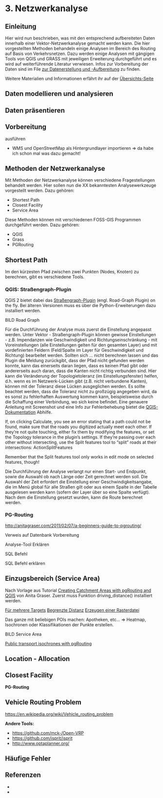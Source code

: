 # 3. Netzwerkanalyse

## Einleitung

Hier wird nun beschrieben, was mit den entsprechend aufbereiteten Daten innerhalb einer Vektor-Netzwerkanalyse gemacht werden kann.
Die hier vorgestellten Methoden behandeln einige Analysen im Bereich des Routing auf Basis von Verkehrsnetzen.
Dazu werden einige Analysen mit gängigen Tools von QGIS und GRASS mit jeweiligen Erweiterung durchgeführt und es wird auf weiterführende Literatur verwiesen.
Infos zur Vorbereitung der Daten sind im File [zur Datenerstellung und -Aufbereitung](02_Daten-erstelle-und-aufbereiten.md) zu finden.

Weitere Materialien und Informationen erfährt ihr auf der [Übersichts-Seite](http://openscienceasap.org/education/courses/vu-einfuehrung-geo-netzwerkanalyse/)

## Daten modellieren und analysieren

## Daten präsentieren

## Vorbereitung
 ausführen

- WMS und OpenStreetMap als Hintergrundlayer importieren => da habe ich schon mal was dazu gemacht!

## Methoden der Netzwerkanalyse
Mit Methoden der Netzwerkanalyse können verschiedene Fragestellungen behandelt werden.
Hier sollen nun die XX bekanntesten Analysewerkzeuge vorgestellt werden.
Dazu gehören:
* Shortest Path
* Closest Facility
* Service Area

Diese Methoden können mit verschiedenen FOSS-GIS Programmen durchgeführt werden.
Dazu gehören:
* QGIS
* Grass
* PGRouting

## Shortest Path
Im den kürzesten Pfad zwischen zwei Punkten (Nodes, Knoten) zu berechnen, gibt es verschiedene Tools.

### QGIS: Straßengraph-Plugin

QGIS 2 bietet dabei das [Straßengraph-Plugin](http://qgis.org/de/docs/user_manual/plugins/plugins_road_graph.html) (engl. Road-Graph Plugin) on the fly. Bei älteren Versionen muss es über die Python-Erweiterungen dazu installiert werden.

BILD 
Road Graph

Für die Durchführung der Analyse muss zuerst die Einstellung angepasst werden. Unter Vektor - Straßengraph-Plugin können gewisse Einstellungen - z.B. Impendanzen wie Geschwindigkeit und Richtungseinschränkung - mit Voreinstellungen (alle Einstellungen gelten für den gesamten Layer) und mit vordefinierten Feldern (Feld/Spalte im Layer für Geschwindigkeit und Richtung) bearbeitet werden. 
Sollten sich ... nicht berechnen lassen und das Plugin die Meldung zurückgibt, dass der Pfad nicht gefunden werden konnte, kann das einerseits daran liegen, dass es keinen Pfad gibt oder andererseits auch daran, dass die Kanten nicht richtig verbunden sind. Hier kann die Veränderung der Topologietoleranz (im Einstellungsfenster) helfen, d.h. wenn es im Netzwerk-Lücken gibt (z.B. nicht verbundene Kanten), können mit der Toleranz diese Lücken ausgeglichen werden. Es sollte beachtet werden, dass die Toleranz nicht zu großzügig angegeben wird, da es sonst zu fehlerhaften Auswertung kommen kann, beispielsweise durch die Schaffung einer Verbindung, wo sich keine befindet. Eine genauere Anleitung mit Screenshot und eine Info zur  Fehlerbehebung bietet die [QGIS-Dokumentation](http://www.qgis.org/en/docs/training_manual/vector_analysis/network_analysis.html) Abhilfe.


If, on clicking Calculate, you see an error stating that a path could not be found, make sure that the roads you digitized actually meet each other. If they’re not quite touching, either fix them by modifying the features, or set the Topology tolerance in the plugin’s settings. If they’re passing over each other without intersecting, use the Split features tool to “split” roads at their intersections:
ActionSplitFeatures

Remember that the Split features tool only works in edit mode on selected features, though!

Die Durchführung der Analyse verlangt nur einen Start- und Endpunkt, sowie die Auswahl ob nach Länge oder Zeit gerechnet werden soll.
Die Auswahl der Zeit erfordert die Einstellung einer Geschwindigkeitsangabe, die im Menü global für alle Straßen gilt oder aus einem Spalte in der Tabelle ausgelesen werden kann (sofern der Layer über so eine Spalte verfügt).
Nach dem die Einstellung gesetzt wurden, kann die Route berechnet werden.

### PG-Routing

http://anitagraser.com/2011/02/07/a-beginners-guide-to-pgrouting/

Verweis auf Datenbank Vorbereitung

Analyse-Tool Erklären

SQL Befehl

SQL Befehl erklären

## Einzugsbereich (Service Area)

Nach Vorlage aus Tutorial [Creating Catchment Areas with pgRouting and QGIS](http://anitagraser.com/2011/02/09/creating-catchment-areas-with-pgrouting-and-qgis/) von Anita Graser. Zuerst muss Funktion driving_distance() installiert werden.

[Für mehrere Targets](http://anitagraser.com/2011/02/12/drive-time-isochrones/)
[Begrenzte Distanz](http://anitagraser.com/2011/05/13/catchment-areas-with-pgrouting-driving_distance/)
[Erzeugen einer Rasterdatei](http://anitagraser.com/2011/07/24/infrastructure-coverage-based-on-open-data/)

Das ganze mit beliebigen POIs machen: Apotheken, etc... => Heatmap, Isochronen oder Klassifikationen der Punkte erstellen.

BILD
Service Area

[Public transport isochrones with pgRouting](http://anitagraser.com/2013/07/07/public-transport-isochrones-with-pgrouting/)


## Location - Allocation


## Closest Facility


**PG-Routing**



## Vehicle Routing Problem
https://en.wikipedia.org/wiki/Vehicle_routing_problem

**Andere Tools:**
- https://github.com/mck-/Open-VRP
- https://github.com/jsprit/jsprit
- http://www.optaplanner.org/

## Häufige Fehler


## Referenzen
- 
- 



